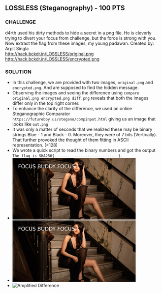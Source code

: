 ## LOSSLESS (Steganography) - 100 PTS

### CHALLENGE
d4rth used his dirty methods to hide a secret in a png file. He is cleverly trying to divert your focus from challenge, but the force is strong with you. Now extract the flag from these images, my young padawan.
Created by: Arpit Singla    
http://hack.bckdr.in/LOSSLESS/original.png  
http://hack.bckdr.in/LOSSLESS/encrypted.png

### SOLUTION
* In this challenge, we are provided with two images, `original.png` and `encrypted.png`. And are supposed to find the hidden message.
* Observing the images and seeing the difference using  `compare original.png encrypted.png diff.png` reveals that both the images differ only in the top right corner.
* To enhance the clarity of the difference, we used an online Steganographic Comparator `https://futureboy.us/stegano/compinput.html` giving us an image that looks like `out.png`
* It was only a matter of seconds that we realized these may be binary strings Blue - 1 and Black - 0. Moreover, they were of 7 bits (Vertically). That further provoked the thought of them fitting in ASCII representation. (<128)
* We wrote a quick script to read the binary numbers and got the output `The flag is SHA256{-----------------------------}`.
* ![Original Image](./original.png)
* ![Encrypted Image](./encrypted.png)
* ![Amplified Difference](./out.png)